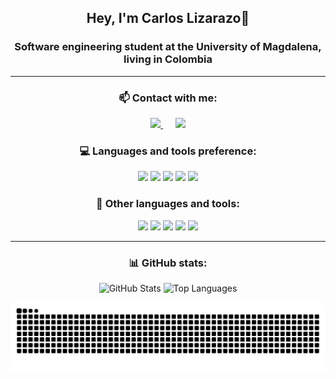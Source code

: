 <h2 align="center">Hey, I'm Carlos Lizarazo👋</h2>

<h3 align="center">Software engineering student at the University of Magdalena, living in Colombia</h3>

---

<h3 align="center">📫 Contact with me:</h3>

<p align="center">
  <a href="https://x.com/cxrlos_lzr">
     <img src="https://img.shields.io/badge/X-%23333333?style=for-the-badge&logo=x&logoColor=white" />
  </a>&nbsp;&nbsp;&nbsp;&nbsp;
  <a href="mailto:carlosandr3zlizarazoromero@gmail.com">
    <img src="https://img.shields.io/badge/Gmail-%23333333?style=for-the-badge&logo=gmail&logoColor=white" />
  </a>
</p>

<h3 align="center">💻 Languages and tools preference:</h3>

<p align="center">
  <img src="https://cdn.jsdelivr.net/gh/devicons/devicon/icons/java/java-original.svg" width="40"/>
  <img src="https://cdn.jsdelivr.net/gh/devicons/devicon/icons/javascript/javascript-original.svg" width="40"/>
  <img src="https://cdn.jsdelivr.net/gh/devicons/devicon/icons/html5/html5-original.svg" width="40"/>
  <img src="https://cdn.jsdelivr.net/gh/devicons/devicon/icons/css3/css3-original.svg" width="40"/>
  <img src="https://cdn.jsdelivr.net/gh/devicons/devicon/icons/vscode/vscode-original.svg" width="40"/>
</p>

<h3 align="center">🧰 Other languages and tools:</h3>

<p align="center">
  <img src="https://cdn.jsdelivr.net/gh/devicons/devicon/icons/intellij/intellij-original.svg" width="40"/>
  <img src="https://cdn.jsdelivr.net/gh/devicons/devicon/icons/python/python-original.svg" width="40"/>
  <img src="https://cdn.jsdelivr.net/gh/devicons/devicon/icons/c/c-original.svg" width="40"/>
  <img src="https://cdn.jsdelivr.net/gh/devicons/devicon/icons/cplusplus/cplusplus-original.svg" width="40"/>
  <img src="https://cdn.jsdelivr.net/gh/devicons/devicon/icons/react/react-original.svg" width="40"/>
</p>

---

<h3 align="center">📊 GitHub stats:</h3>

<p align="center">
  <img src="https://github-readme-stats.vercel.app/api?username=CALR0&show_icons=true&theme=radical&hide=prs&cache_bust=7" alt="GitHub Stats" width="40.5%" />
  <img src="https://github-readme-stats.vercel.app/api/top-langs/?username=CALR0&layout=compact&theme=radical&cache_bust=7" alt="Top Languages" width="27.5%" />
</p>

<div align="center">
<picture>
  <source media="(prefers-color-scheme: dark)" srcset="https://raw.githubusercontent.com/CALR0/CALR0/output/github-contribution-grid-snake-dark.svg">
  <source media="(prefers-color-scheme: light)" srcset="https://raw.githubusercontent.com/CALR0/CALR0/output/github-contribution-grid-snake.svg">
  <img alt="github contribution grid snake animation" src="https://raw.githubusercontent.com/CALR0/CALR0/output/github-contribution-grid-snake.svg">
</picture>
</div>
